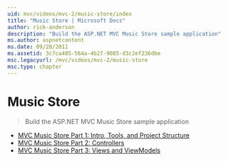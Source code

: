 ```yaml
---
uid: mvc/videos/mvc-2/music-store/index
title: "Music Store | Microsoft Docs"
author: rick-anderson
description: "Build the ASP.NET MVC Music Store sample application"
ms.author: aspnetcontent
ms.date: 09/28/2011
ms.assetid: 3c7ca405-564a-4b27-9085-d3c2ef236dbe
msc.legacyurl: /mvc/videos/mvc-2/music-store
msc.type: chapter
---
```

Music Store
====================
> Build the ASP.NET MVC Music Store sample application


- [MVC Music Store Part 1: Intro, Tools, and Project Structure](mvc-music-store-part-1-intro-tools-and-project-structure.md)
- [MVC Music Store Part 2: Controllers](mvc-music-store-part-2-controllers.md)
- [MVC Music Store Part 3: Views and ViewModels](mvc-music-store-part-3-views-and-viewmodels.md)
